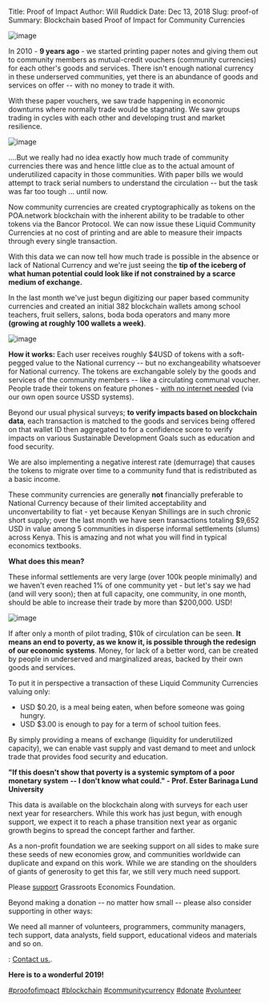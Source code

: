Title: Proof of Impact
Author: Will Ruddick
Date: Dec 13, 2018
Slug: proof-of
Summary: Blockchain based Proof of Impact for Community Currencies

![image](images/blog/proof-of1.webp)

In 2010 - **9 years ago** - we started printing paper notes and giving
them out to community members as mutual-credit vouchers (community
currencies) for each other's goods and services. There isn't enough
national currency in these underserved communities, yet there is an
abundance of goods and services on offer -- with no money to trade it
with.

With these paper vouchers, we saw trade happening in economic downturns
where normally trade would be stagnating. We saw groups trading in
cycles with each other and developing trust and market resilience.

![image](images/blog/proof-of42.webp)

....But we really had no idea exactly how much trade of community
currencies there was and hence little clue as to the actual amount of
underutilized capacity in those communities. With paper bills we would
attempt to track serial numbers to understand the circulation -- but the
task was far too tough ... until now.

Now community currencies are created cryptographically as tokens on the
POA.network blockchain with the inherent ability to be tradable to other
tokens via the Bancor Protocol. We can now issue these Liquid Community
Currencies at no cost of printing and are able to measure their impacts
through every single transaction.

With this data we can now tell how much trade is possible in the absence
or lack of National Currency and we're just seeing the **tip of the
iceberg of what human potential could look like if not constrained by a
scarce medium of exchange.**

In the last month we've just begun digitizing our paper based community
currencies and created an initial 382 blockchain wallets among school
teachers, fruit sellers, salons, boda boda operators and many more
**(growing at roughly 100 wallets a week)**.

![image](images/blog/proof-of82.webp)

**How it works:** Each user receives roughly $4USD of tokens with a
soft-pegged value to the National currency -- but no exchangeability
whatsoever for National currency. The tokens are exchangable solely by
the goods and services of the community members -- like a circulating
communal voucher. People trade their tokens on feature phones - [with no
internet needed](http://youtu.be/UqobcADSUTQ) (via our own open source
USSD systems).

Beyond our usual physical surveys; **to verify impacts based on
blockchain data**, each transaction is matched to the goods and services
being offered on that wallet ID then aggregated to for a confidence
score to verify impacts on various Sustainable Development Goals such as
education and food security.

We are also implementing a negative interest rate (demurrage) that
causes the tokens to migrate over time to a community fund that is
redistributed as a basic income.

These community currencies are generally **not** financially preferable
to National Currency because of their limited acceptability and
unconvertability to fiat - yet because Kenyan Shillings are in such
chronic short supply; over the last month we have seen transactions
totaling $9,652 USD in value among 5 communities in disperse informal
settlements (slums) across Kenya. This is amazing and not what you will
find in typical economics textbooks.

**What does this mean?**

These informal settlements are very large (over 100k people minimally)
and we haven't even reached 1% of one community yet - but let's say we
had (and will very soon); then at full capacity, one community, in one
month, should be able to increase their trade by more than $200,000.
USD!

![image](images/blog/proof-of120.webp)

If after only a month of pilot trading, $10k of circulation can be
seen. **It means an end to poverty, as we know it, is possible through
the redesign of our economic systems**. Money, for lack of a better
word, can be created by people in underserved and marginalized areas,
backed by their own goods and services.

To put it in perspective a transaction of these Liquid Community
Currencies valuing only:

- USD $0.20, is a meal being eaten, when before someone was going
  hungry.
- USD $3.00 is enough to pay for a term of school tuition fees.

By simply providing a means of exchange (liquidity for underutilized
capacity), we can enable vast supply and vast demand to meet and unlock
trade that provides food security and education.

**"If this doesn't show that poverty is a systemic symptom of a poor
monetary system** **-- I don't know what could." - Prof. Ester Barinaga
Lund University**

This data is available on the blockchain along with surveys for each
user next year for researchers. While this work has just begun, with
enough support, we expect it to reach a phase transition next year as
organic growth begins to spread the concept farther and farther.

As a non-profit foundation we are seeking support on all sides to make
sure these seeds of new economies grow, and communities worldwide can
duplicate and expand on this work. While we are standing on the
shoulders of giants of generosity to get this far, we still very much
need support.

Please [support](https://www.grassrootseconomics.org/get-involved)
Grassroots Economics Foundation.

Beyond making a donation -- no matter how small -- please also consider
supporting in other ways:

We need all manner of volunteers, programmers, community managers, tech support, data analysts, field support, educational videos and materials and so on.

: [Contact us.](https://www.grassrootseconomics.org/contact).

**Here is to a wonderful 2019!**

[#proofofimpact](https://www.grassrootseconomics.org/blog/hashtags/proofofimpact)
[#blockchain](https://www.grassrootseconomics.org/blog/hashtags/blockchain)
[#communitycurrency](https://www.grassrootseconomics.org/blog/hashtags/communitycurrency)
[#donate](https://www.grassrootseconomics.org/blog/hashtags/donate)
[#volunteer](https://www.grassrootseconomics.org/blog/hashtags/volunteer)
